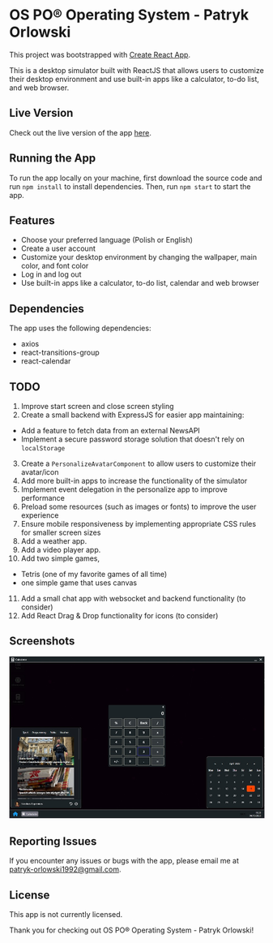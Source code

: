 # OS PO® Operating System - Patryk Orlowski

This project was bootstrapped with [Create React App](https://github.com/facebook/create-react-app).

This is a desktop simulator built with ReactJS that allows users to customize their desktop environment and use built-in apps like a calculator, to-do list, and web browser.

## Live Version

Check out the live version of the app [here](https://operating-system-po.netlify.app/).

## Running the App

To run the app locally on your machine, first download the source code and run `npm install` to install dependencies. Then, run `npm start` to start the app.

## Features

- Choose your preferred language (Polish or English)
- Create a user account
- Customize your desktop environment by changing the wallpaper, main color, and font color
- Log in and log out
- Use built-in apps like a calculator, to-do list, calendar and web browser

## Dependencies

The app uses the following dependencies:

- axios
- react-transitions-group
- react-calendar

## TODO

1. Improve start screen and close screen styling
2. Create a small backend with ExpressJS for easier app maintaining:

- Add a feature to fetch data from an external NewsAPI
- Implement a secure password storage solution that doesn't rely on `localStorage`

3. Create a `PersonalizeAvatarComponent` to allow users to customize their avatar/icon
4. Add more built-in apps to increase the functionality of the simulator
5. Implement event delegation in the personalize app to improve performance
6. Preload some resources (such as images or fonts) to improve the user experience
7. Ensure mobile responsiveness by implementing appropriate CSS rules for smaller screen sizes
8. Add a weather app.
9. Add a video player app.
10. Add two simple games,

- Tetris (one of my favorite games of all time)
- one simple game that uses canvas

11. Add a small chat app with websocket and backend functionality (to consider)
12. Add React Drag & Drop functionality for icons (to consider)

## Screenshots

![Screenshot of OS PO® Operating System](/readme/screenshot.jpg)

## Reporting Issues

If you encounter any issues or bugs with the app, please email me at patryk-orlowski1992@gmail.com.

## License

This app is not currently licensed.

Thank you for checking out OS PO® Operating System - Patryk Orlowski!
